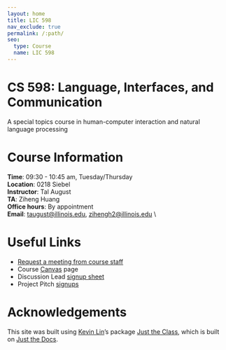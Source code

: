 ```yaml
---
layout: home
title: LIC 598
nav_exclude: true
permalink: /:path/
seo:
  type: Course
  name: LIC 598
---
```


# CS 598: Language, Interfaces, and Communication
A special topics course in human-computer interaction and natural language processing 

# Course Information

**Time**: 09:30 - 10:45 am, Tuesday/Thursday \
**Location**: 0218 Siebel  \
**Instructor**: Tal August \
**TA**: Ziheng Huang \
**Office hours**: By appointment \
**Email**: taugust@illinois.edu, zihengh2@illinois.edu \ 



# Useful Links
- [Request a meeting from course staff](https://forms.gle/9bkD3b54Ct4mhG9R8) 
- Course [Canvas](https://canvas.illinois.edu/courses/48566) page 
- Discussion Lead [signup sheet](https://docs.google.com/spreadsheets/d/1eMa9mfGvB0RjBI9ShDLr_yEIkkKEoxHkffGwHhqS6TI/edit?usp=sharing)
- Project Pitch [signups](https://docs.google.com/spreadsheets/d/1ARy611WDLcx_4SXbLOWNMD-1fnT1xmxnzoCbR6aIQxA/edit?usp=sharing)
<!-- - Final Project Talk [signups](https://docs.google.com/spreadsheets/d/164zK-dC-iAy-HDUjOKTPTsHE1iHUQSWsU1jSP5uo3CE/edit?usp=sharing) -->

# Acknowledgements 
This site was built using [Kevin Lin](https://kevinl.info/)’s package [Just the Class](https://github.com/kevinlin1/just-the-class), which is built on [Just the Docs](https://pmarsceill.github.io/just-the-docs/).

